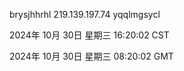 brysjhhrhl 219.139.197.74 yqqlmgsycl

2024年 10月 30日 星期三 16:20:02 CST

2024年 10月 30日 星期三 08:20:02 GMT
